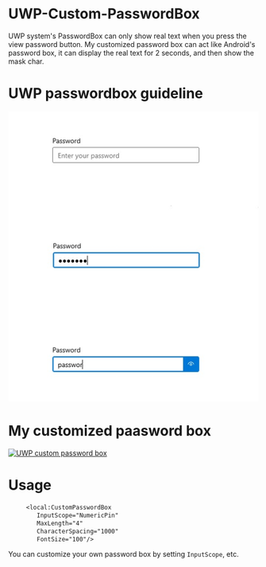 # UWP-Custom-PasswordBox
UWP system's PasswordBox can only show real text when you press the view password button. My customized password box can act like Android's password box, it can display the real text for 2 seconds, and then show the mask char.

# UWP passwordbox guideline

![](https://github.com/hupo376787/UWP-Custom-PasswordBox/blob/master/ddd.jpg)


# My customized paasword box
[![UWP custom password box](https://res.cloudinary.com/marcomontalbano/image/upload/v1595578010/video_to_markdown/images/youtube--eHhDG3dW1bI-c05b58ac6eb4c4700831b2b3070cd403.jpg)](https://youtu.be/eHhDG3dW1bI "UWP custom password box")

# Usage 
         <local:CustomPasswordBox 
            InputScope="NumericPin"
            MaxLength="4" 
            CharacterSpacing="1000" 
            FontSize="100"/>
            
You can customize your own password box by setting `InputScope`, etc.
